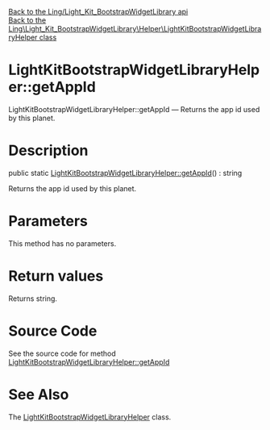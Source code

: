 [Back to the Ling/Light_Kit_BootstrapWidgetLibrary api](https://github.com/lingtalfi/Light_Kit_BootstrapWidgetLibrary/blob/master/doc/api/Ling/Light_Kit_BootstrapWidgetLibrary.md)<br>
[Back to the Ling\Light_Kit_BootstrapWidgetLibrary\Helper\LightKitBootstrapWidgetLibraryHelper class](https://github.com/lingtalfi/Light_Kit_BootstrapWidgetLibrary/blob/master/doc/api/Ling/Light_Kit_BootstrapWidgetLibrary/Helper/LightKitBootstrapWidgetLibraryHelper.md)


LightKitBootstrapWidgetLibraryHelper::getAppId
================



LightKitBootstrapWidgetLibraryHelper::getAppId — Returns the app id used by this planet.




Description
================


public static [LightKitBootstrapWidgetLibraryHelper::getAppId](https://github.com/lingtalfi/Light_Kit_BootstrapWidgetLibrary/blob/master/doc/api/Ling/Light_Kit_BootstrapWidgetLibrary/Helper/LightKitBootstrapWidgetLibraryHelper/getAppId.md)() : string




Returns the app id used by this planet.




Parameters
================

This method has no parameters.


Return values
================

Returns string.








Source Code
===========
See the source code for method [LightKitBootstrapWidgetLibraryHelper::getAppId](https://github.com/lingtalfi/Light_Kit_BootstrapWidgetLibrary/blob/master/Helper/LightKitBootstrapWidgetLibraryHelper.php#L19-L22)


See Also
================

The [LightKitBootstrapWidgetLibraryHelper](https://github.com/lingtalfi/Light_Kit_BootstrapWidgetLibrary/blob/master/doc/api/Ling/Light_Kit_BootstrapWidgetLibrary/Helper/LightKitBootstrapWidgetLibraryHelper.md) class.




